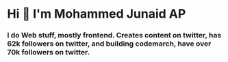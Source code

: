 <h1 align="left">Hi 👋 I'm Mohammed Junaid AP</h1>
<h3 align="left">I do Web stuff, mostly frontend. Creates content on twitter, has 62k followers on twitter, and building codemarch, have over 70k followers on twitter.</h3>
<!-- <img align="right" alt="Coding" width="400" src="https://cdn.dribbble.com/users/1162077/screenshots/3848914/programmer.gif">
 -->
